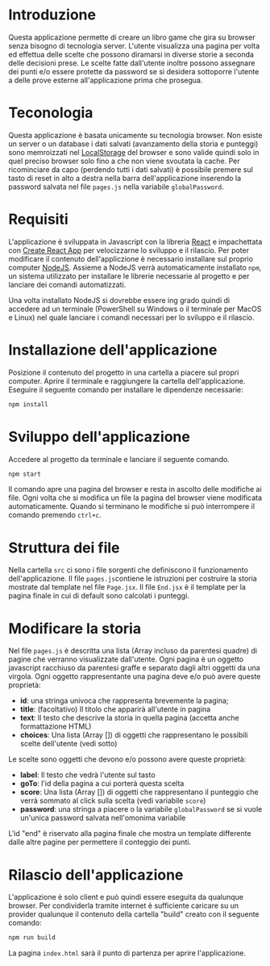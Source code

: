 # Introduzione

Questa applicazione permette di creare un libro game che gira su browser senza bisogno di tecnologia server.
L'utente visualizza una pagina per volta ed effettua delle scelte che possono diramarsi in diverse storie a seconda delle decisioni prese.
Le scelte fatte dall'utente inoltre possono assegnare dei punti e/o essere protette da password se si desidera sottoporre l'utente a delle prove esterne all'applicazione prima che prosegua.

# Teconologia

Questa applicazione è basata unicamente su tecnologia browser. Non esiste un server o un database i dati salvati (avanzamento della storia e punteggi) sono memroizzati nel [LocalStorage](https://developer.mozilla.org/it/docs/Web/API/Window/localStorage) del browser e sono valide quindi solo in quel preciso browser solo fino a che non viene svoutata la cache.
Per ricominciare da capo (perdendo tutti i dati salvati) è possibile premere sul tasto di reset in alto a destra nella barra dell'applicazione inserendo la password salvata nel file `pages.js` nella variabile `globalPassword`.

# Requisiti

L'applicazione è sviluppata in Javascript con la libreria [React](https://it.reactjs.org/) e impachettata con [Create React App](https://create-react-app.dev/docs/getting-started) per velocizzarne lo sviluppo e il rilascio.
Per poter modificare il contenuto dell'appliczione è necessario installare sul proprio computer [NodeJS](https://nodejs.org/it/).
Assieme a NodeJS verrà automaticamente installato `npm`, un sistema utilizzato per installare le librerie necessarie al progetto e per lanciare dei comandi automatizzati.

Una volta installato NodeJS si dovrebbe essere ing grado quindi di accedere ad un terminale (PowerShell su Windows o il terminale per MacOS e Linux) nel quale lanciare i comandi necessari per lo sviluppo e il rilascio.

# Installazione dell'applicazione

Posizione il contenuto del progetto in una cartella a piacere sul propri computer.
Aprire il terminale e raggiungere la cartella dell'applicazione.
Eseguire il seguente comando per installare le dipendenze necessarie:

```bash
npm install
```

# Sviluppo dell'applicazione

Accedere al progetto da terminale e lanciare il seguente comando.

```bash
npm start
```

Il comando apre una pagina del browser e resta in ascolto delle modifiche ai file. Ogni volta che si modifica un file la pagina del browser viene modificata automaticamente.
Quando si terminano le modifiche si può interrompere il comando premendo `ctrl+c`.

# Struttura dei file

Nella cartella `src` ci sono i file sorgenti che definiscono il funzionamento dell'applicazione.
Il file `pages.js`contiene le istruzioni per costruire la storia mostrate dal template nel file `Page.jsx`.
Il file `End.jsx` è il template per la pagina finale in cui di default sono calcolati i punteggi.

# Modificare la storia

Nel file `pages.js` è descritta una lista (Array incluso da parentesi quadre) di pagine che verranno visualizzate dall'utente. Ogni pagina è un oggetto javascript racchiuso da parentesi graffe e separato dagli altri oggetti da una virgola.
Ogni oggetto rappresentante una pagina deve e/o può avere queste proprietà:

-  **id**: una stringa univoca che rappresenta brevemente la pagina;
-  **title**: (facoltativo) Il titolo che apparirà all'utente in pagina
-  **text**: Il testo che descrive la storia in quella pagina (accetta anche formattazione HTML)
-  **choices**: Una lista (Array []) di oggetti che rappresentano le possibili scelte dell'utente (vedi sotto)

Le scelte sono oggetti che devono e/o possono avere queste proprietà:

-  **label**: Il testo che vedrà l'utente sul tasto
-  **goTo**: l'id della pagina a cui porterà questa scelta
-  **score**: Una lista (Array []) di oggetti che rappresentano il punteggio che verrà sommato al click sulla scelta (vedi variabile `score`)
-  **password**: una stringa a piacere o la variabile `globalPassword` se si vuole un'unica password salvata nell'omonima variabile

L'id "end" è riservato alla pagina finale che mostra un template differente dalle altre pagine per permettere il conteggio dei punti.

# Rilascio dell'applicazione

L'applicazione è solo client e può quindi essere eseguita da qualunque browser. Per condividerla tramite internet è sufficiente caricare su un provider qualunque il contenuto della cartella "build" creato con il seguente comando:

```bash
npm run build
```

La pagina `index.html` sarà il punto di partenza per aprire l'applicazione.
